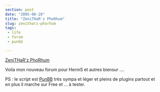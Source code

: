 ```yaml
---
section: post
date: "2005-08-28"
title: "ZeniTHaR'z PhoRhum"
slug: zenitharz-phorhum
tags:
 - life
 - forum
 - punbb

---
```


[ZeniTHaR'z PhoRhum](http://zenithar.free.fr/forum/index.php)

Voila mon nouveau forum pour HermS et autres biensur ....

PS : le script est [PunBB](http://www.punbb.org/) très sympa et léger et pleins de plugins partout et en plus il marche sur Free et ... à tester.
